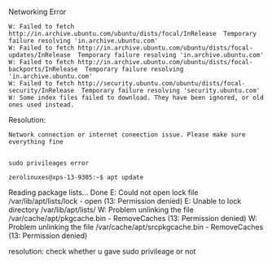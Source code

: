  Networking Error

    W: Failed to fetch http://in.archive.ubuntu.com/ubuntu/dists/focal/InRelease  Temporary failure resolving 'in.archive.ubuntu.com'
    W: Failed to fetch http://in.archive.ubuntu.com/ubuntu/dists/focal-updates/InRelease  Temporary failure resolving 'in.archive.ubuntu.com'
    W: Failed to fetch http://in.archive.ubuntu.com/ubuntu/dists/focal-backports/InRelease  Temporary failure resolving 'in.archive.ubuntu.com'
    W: Failed to fetch http://security.ubuntu.com/ubuntu/dists/focal-security/InRelease  Temporary failure resolving 'security.ubuntu.com'
    W: Some index files failed to download. They have been ignored, or old ones used instead.

Resolution:

    Network connection or internet coneection issue. Please make sure everything fine 
    
    
    sudo privileages error
    
    zerolinuxes@xps-13-9305:~$ apt update
Reading package lists... Done
E: Could not open lock file /var/lib/apt/lists/lock - open (13: Permission denied)
E: Unable to lock directory /var/lib/apt/lists/
W: Problem unlinking the file /var/cache/apt/pkgcache.bin - RemoveCaches (13: Permission denied)
W: Problem unlinking the file /var/cache/apt/srcpkgcache.bin - RemoveCaches (13: Permission denied)

resolution:
      check whether u gave sudo privileage or not
    
